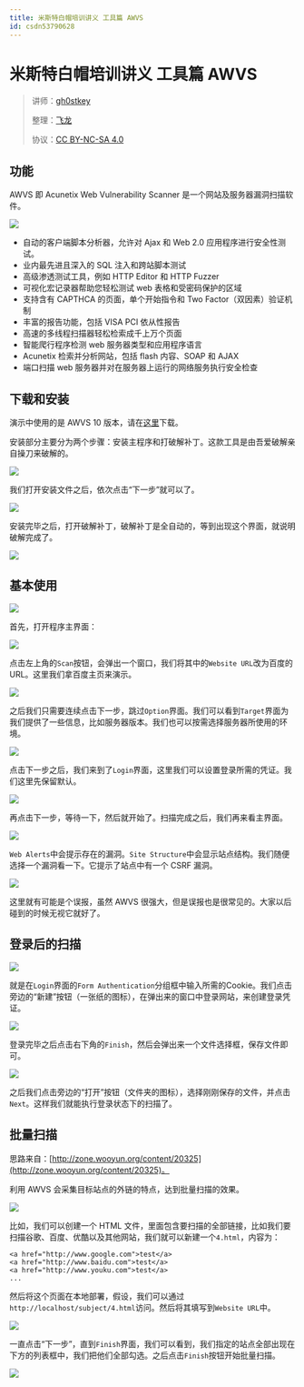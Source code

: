 ```yaml
---
title: 米斯特白帽培训讲义 工具篇 AWVS
id: csdn53790628
---
```


# 米斯特白帽培训讲义 工具篇 AWVS

> 讲师：[gh0stkey](https://www.zhihu.com/people/gh0stkey/answers)
> 
> 整理：[飞龙](https://github.com/)
> 
> 协议：[CC BY-NC-SA 4.0](http://creativecommons.org/licenses/by-nc-sa/4.0/)

## 功能

AWVS 即 Acunetix Web Vulnerability Scanner 是一个网站及服务器漏洞扫描软件。

![](../img/e6d11416b4c8558a4873838b4e64f344.png)

*   自动的客户端脚本分析器，允许对 Ajax 和 Web 2.0 应用程序进行安全性测试。
*   业内最先进且深入的 SQL 注入和跨站脚本测试
*   高级渗透测试工具，例如 HTTP Editor 和 HTTP Fuzzer
*   可视化宏记录器帮助您轻松测试 web 表格和受密码保护的区域
*   支持含有 CAPTHCA 的页面，单个开始指令和 Two Factor（双因素）验证机制
*   丰富的报告功能，包括 VISA PCI 依从性报告
*   高速的多线程扫描器轻松检索成千上万个页面
*   智能爬行程序检测 web 服务器类型和应用程序语言
*   Acunetix 检索并分析网站，包括 flash 内容、SOAP 和 AJAX
*   端口扫描 web 服务器并对在服务器上运行的网络服务执行安全检查

## 下载和安装

演示中使用的是 AWVS 10 版本，请在[这里](http://www.freebuf.com/sectool/71091.html)下载。

安装部分主要分为两个步骤：安装主程序和打破解补丁。这款工具是由吾爱破解亲自操刀来破解的。

![](../img/83022b3bbae638cc6ccd2ecabb4ee331.png)

我们打开安装文件之后，依次点击“下一步”就可以了。

![](../img/8f15824d6bf0ef2131d136f55ccdd6af.png)

安装完毕之后，打开破解补丁，破解补丁是全自动的，等到出现这个界面，就说明破解完成了。

![](../img/b90cdec408cd32f58531676fa7960772.png)

## 基本使用

![](../img/93b42a52262cf52c83582b63f72d6e29.png)

首先，打开程序主界面：

![](../img/b4da488c729de7bc631fe70e144e98de.png)

点击左上角的`Scan`按钮，会弹出一个窗口，我们将其中的`Website URL`改为百度的 URL。这里我们拿百度主页来演示。

![](../img/775a0be3c9c0f1bffda8b6589c95a37c.png)

之后我们只需要连续点击下一步，跳过`Option`界面。我们可以看到`Target`界面为我们提供了一些信息，比如服务器版本。我们也可以按需选择服务器所使用的环境。

![](../img/24426ad783bf5a89a60ad16c5ea091b1.png)

点击下一步之后，我们来到了`Login`界面，这里我们可以设置登录所需的凭证。我们这里先保留默认。

![](../img/844abc5475ddd5a1237cf085b277dfba.png)

再点击下一步，等待一下，然后就开始了。扫描完成之后，我们再来看主界面。

![](../img/09bb4535c6c698e59714b45c54ceb75d.png)

`Web Alerts`中会提示存在的漏洞。`Site Structure`中会显示站点结构。我们随便选择一个漏洞看一下。它提示了站点中有一个 CSRF 漏洞。

![](../img/00b5ce4549a555f572190c7697e4b1c8.png)

这里就有可能是个误报，虽然 AWVS 很强大，但是误报也是很常见的。大家以后碰到的时候无视它就好了。

## 登录后的扫描

![](../img/83c62d9c74c4f977a2fb1b728957ed05.png)

就是在`Login`界面的`Form Authentication`分组框中输入所需的Cookie。我们点击旁边的“新建”按钮（一张纸的图标），在弹出来的窗口中登录网站，来创建登录凭证。

![](../img/73df8e41a1589f05fad0aad01afcfa4e.png)

登录完毕之后点击右下角的`Finish`，然后会弹出来一个文件选择框，保存文件即可。

![](../img/c256b728dc8d4b94f9c110dd3a52ad97.png)

之后我们点击旁边的“打开”按钮（文件夹的图标），选择刚刚保存的文件，并点击`Next`。这样我们就能执行登录状态下的扫描了。

## 批量扫描

思路来自：[http://zone.wooyun.org/content/20325](http://zone.wooyun.org/content/20325)。

利用 AWVS 会采集目标站点的外链的特点，达到批量扫描的效果。

![](../img/56bd16655f651c8fb90991ba62e320a4.png)

比如，我们可以创建一个 HTML 文件，里面包含要扫描的全部链接，比如我们要扫描谷歌、百度、优酷以及其他网站，我们就可以新建一个`4.html`，内容为：

```
<a href="http://www.google.com">test</a>
<a href="http://www.baidu.com">test</a>
<a href="http://www.youku.com">test</a>
...
```

然后将这个页面在本地部署，假设，我们可以通过`http://localhost/subject/4.html`访问。然后将其填写到`Website URL`中。

![](../img/5ac7702ac708a186e7a9bf4e8ee116f2.png)

一直点击“下一步”，直到`Finish`界面，我们可以看到，我们指定的站点全部出现在下方的列表框中，我们把他们全部勾选。之后点击`Finish`按钮开始批量扫描。

![](../img/8e284e4578925e0099924919b72e9cca.png)